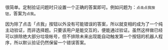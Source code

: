 很简单。定制验证问题时只设置一个正确的答案即可。例如问题为：`点击点我按钮`，答案为`点我`。

因为除了点击「点我」按钮以外没有可能错误的答案，所以就变相的成为了一个纯主动验证，而非选择题。只要该用户是能交互的，便能通过验证。虽然这样做已经可以排除绝大部分垃圾帐号，但不排除未来出现能自动触发第一个按钮的机器人程序，所以默认验证仍然保留一个错误答案。
